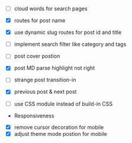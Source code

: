 <!--
 * @Author: Ruoyu
 * @FilePath: \next-client\todo.md
-->

- [ ] cloud words for search pages
- [X] routes for post name
- [X] use dynamic slug routes for post id and title
- [ ] implement search filter like category and tags
- [ ] post cover postion
- [X] post MD parse highlight not right
- [ ] strange post transition-in 
- [X] previous post & next post


- [ ] use CSS module instead of build-in CSS

* Responsiveness

- [X] remove cursor decoration for mobile
- [X] adjust theme mode postion for mobile